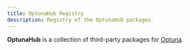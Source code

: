 ```yaml
---
title: OptunaHub Registry
description: Registry of the OptunaHub packages
---
```


**OptunaHub** is a collection of third-party packages for [Optuna](https://github.com/optuna/optuna).
